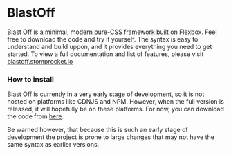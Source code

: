# BlastOff
Blast Off is a minimal, modern pure-CSS framework built on Flexbox. Feel free to download the code and try it yourself.
The syntax is easy to understand and build uppon, and it provides everything you need to get started. To view a full documentation and list of features, please visit [blastoff.stomprocket.io](blastoff.stomprocket.io)

### How to install
Blast Off is currently in a very early stage of development, so it is not hosted on platforms like CDNJS and NPM. However, when the full version is released, it will hopefully be on these platforms. For now, you can download the code from [here](https://raw.githubusercontent.com/StompRocket/BlastOff/master/blastoff.css).

Be warned however, that because this is such an early stage of development the project is prone to large changes that may not have the same syntax as earlier versions.
